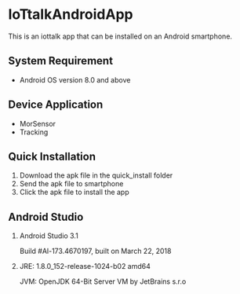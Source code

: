 # IoTtalkAndroidApp
This is an iottalk app that can be installed on an Android smartphone.
## System Requirement
* Android OS version 8.0 and above
## Device Application
* MorSensor
* Tracking
## Quick Installation
1. Download the apk file in the quick_install folder
2. Send the apk file to smartphone
3. Click the apk file to install the app

## Android Studio

1. Android Studio 3.1

   Build #Al-173.4670197, built on March 22, 2018

2. JRE: 1.8.0_152-release-1024-b02 amd64

   JVM: OpenJDK 64-Bit Server VM by JetBrains s.r.o